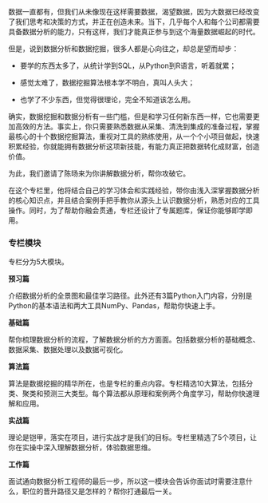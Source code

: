 数据一直都有，但我们从未像现在这样需要数据，渴望数据，因为大数据已经改变了我们思考和决策的方式，并正在创造未来。当下，几乎每个人和每个公司都需要具备数据分析的能力，只有这样，我们才能真正参与到这个海量数据崛起的时代。

但是，说到数据分析和数据挖掘，很多人都是心向往之，却总是望而却步：

- 要学的东西太多了，从统计学到SQL，从Python到R语言，听着就累；

- 感觉太难了，数据挖掘算法根本学不明白，真叫人头大；

- 也学了不少东西，但觉得很理论，完全不知道该怎么用。


确实，数据挖掘和数据分析有一些门槛，但是和学习任何新东西一样，它也需要更加高效的方法。事实上，你只需要熟悉数据从采集、清洗到集成的准备过程，掌握最核心的十个数据挖掘算法，重视对工具的熟练使用，从一个个小项目做起，快速积累经验，你就能拥有数据分析这项新技能，有能力真正把数据转化成财富，创造价值。

为此，我们邀请了陈旸来为你讲解数据分析，帮你攻破它。

在这个专栏里，他将结合自己的学习体会和实践经验，带你由浅入深掌握数据分析的核心知识点，并且结合案例手把手教你从源头上认识数据分析，熟悉对应的工具操作。同时，为了帮助你融会贯通，专栏还设计了专属题库，保证你能够即学即用。

### 专栏模块

专栏分为5大模块。

**预习篇**

介绍数据分析的全景图和最佳学习路径。此外还有3篇Python入门内容，分别是Python的基本语法和两大工具NumPy、Pandas，帮助你快速上手。

**基础篇**

帮你梳理数据分析的流程，了解数据分析的方方面面。包括数据分析的基础概念、数据采集、数据处理以及数据可视化。

**算法篇**

算法是数据挖掘的精华所在，也是专栏的重点内容。专栏精选10大算法，包括分类、聚类和预测三大类型。每个算法都从原理和案例两个角度学习，帮助你快速理解和应用。

**实战篇**

理论是铠甲，落实在项目，进行实战才是我们的目标。专栏里精选了5个项目，让你在实操中深入理解数据分析，体验数据思维。

**工作篇**

面试通向数据分析工程师的最后一步，所以这一模块会告诉你面试时需要注意什么，职位的晋升路径又是怎样的？帮你打通最后一关。